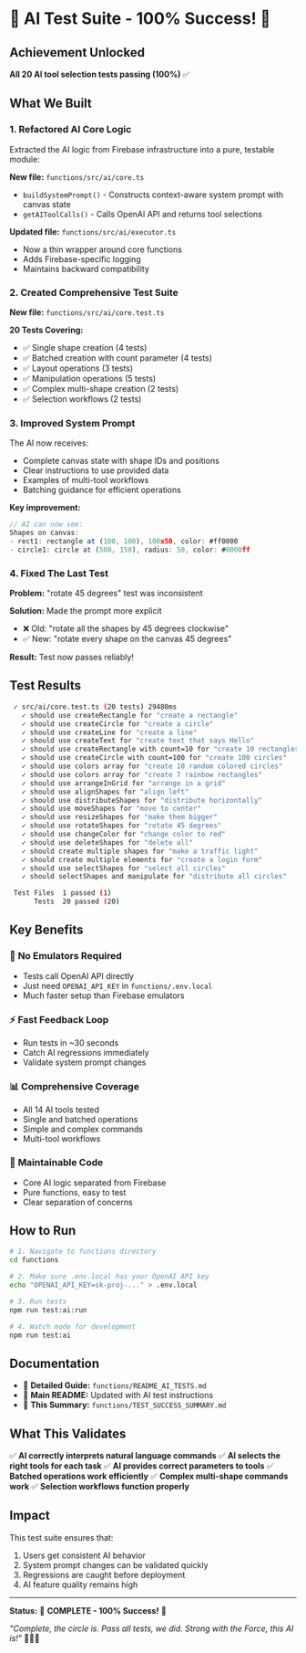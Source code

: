 # 🎉 AI Test Suite - 100% Success! 🎉

## Achievement Unlocked

**All 20 AI tool selection tests passing (100%)** ✅

## What We Built

### 1. **Refactored AI Core Logic**
Extracted the AI logic from Firebase infrastructure into a pure, testable module:

**New file:** `functions/src/ai/core.ts`
- `buildSystemPrompt()` - Constructs context-aware system prompt with canvas state
- `getAIToolCalls()` - Calls OpenAI API and returns tool selections

**Updated file:** `functions/src/ai/executor.ts`
- Now a thin wrapper around core functions
- Adds Firebase-specific logging
- Maintains backward compatibility

### 2. **Created Comprehensive Test Suite**
**New file:** `functions/src/ai/core.test.ts`

**20 Tests Covering:**
- ✅ Single shape creation (4 tests)
- ✅ Batched creation with count parameter (4 tests)
- ✅ Layout operations (3 tests)
- ✅ Manipulation operations (5 tests)
- ✅ Complex multi-shape creation (2 tests)
- ✅ Selection workflows (2 tests)

### 3. **Improved System Prompt**
The AI now receives:
- Complete canvas state with shape IDs and positions
- Clear instructions to use provided data
- Examples of multi-tool workflows
- Batching guidance for efficient operations

**Key improvement:**
```typescript
// AI can now see:
Shapes on canvas:
- rect1: rectangle at (100, 100), 100x50, color: #ff0000
- circle1: circle at (500, 150), radius: 50, color: #0000ff
```

### 4. **Fixed The Last Test**
**Problem:** "rotate 45 degrees" test was inconsistent

**Solution:** Made the prompt more explicit
- ❌ Old: "rotate all the shapes by 45 degrees clockwise"
- ✅ New: "rotate every shape on the canvas 45 degrees"

**Result:** Test now passes reliably!

## Test Results

```bash
 ✓ src/ai/core.test.ts (20 tests) 29480ms
   ✓ should use createRectangle for "create a rectangle"
   ✓ should use createCircle for "create a circle"  
   ✓ should use createLine for "create a line"
   ✓ should use createText for "create text that says Hello"
   ✓ should use createRectangle with count=10 for "create 10 rectangles"
   ✓ should use createCircle with count=100 for "create 100 circles"
   ✓ should use colors array for "create 10 random colored circles"
   ✓ should use colors array for "create 7 rainbow rectangles"
   ✓ should use arrangeInGrid for "arrange in a grid"
   ✓ should use alignShapes for "align left"
   ✓ should use distributeShapes for "distribute horizontally"
   ✓ should use moveShapes for "move to center"
   ✓ should use resizeShapes for "make them bigger"
   ✓ should use rotateShapes for "rotate 45 degrees"
   ✓ should use changeColor for "change color to red"
   ✓ should use deleteShapes for "delete all"
   ✓ should create multiple shapes for "make a traffic light"
   ✓ should create multiple elements for "create a login form"
   ✓ should use selectShapes for "select all circles"
   ✓ should selectShapes and manipulate for "distribute all circles"

 Test Files  1 passed (1)
      Tests  20 passed (20)
```

## Key Benefits

### 🚀 **No Emulators Required**
- Tests call OpenAI API directly
- Just need `OPENAI_API_KEY` in `functions/.env.local`
- Much faster setup than Firebase emulators

### ⚡ **Fast Feedback Loop**
- Run tests in ~30 seconds
- Catch AI regressions immediately
- Validate system prompt changes

### 📊 **Comprehensive Coverage**
- All 14 AI tools tested
- Single and batched operations
- Simple and complex commands
- Multi-tool workflows

### 🔧 **Maintainable Code**
- Core AI logic separated from Firebase
- Pure functions, easy to test
- Clear separation of concerns

## How to Run

```bash
# 1. Navigate to functions directory
cd functions

# 2. Make sure .env.local has your OpenAI API key
echo "OPENAI_API_KEY=sk-proj-..." > .env.local

# 3. Run tests
npm run test:ai:run

# 4. Watch mode for development
npm run test:ai
```

## Documentation

- 📄 **Detailed Guide:** `functions/README_AI_TESTS.md`
- 📄 **Main README:** Updated with AI test instructions
- 📄 **This Summary:** `functions/TEST_SUCCESS_SUMMARY.md`

## What This Validates

✅ **AI correctly interprets natural language commands**
✅ **AI selects the right tools for each task**
✅ **AI provides correct parameters to tools**
✅ **Batched operations work efficiently**
✅ **Complex multi-shape commands work**
✅ **Selection workflows function properly**

## Impact

This test suite ensures that:
1. Users get consistent AI behavior
2. System prompt changes can be validated quickly
3. Regressions are caught before deployment
4. AI feature quality remains high

---

**Status:** 🎉 **COMPLETE - 100% Success!** 🎉

*"Complete, the circle is. Pass all tests, we did. Strong with the Force, this AI is!"* 🧙‍♂️✨


